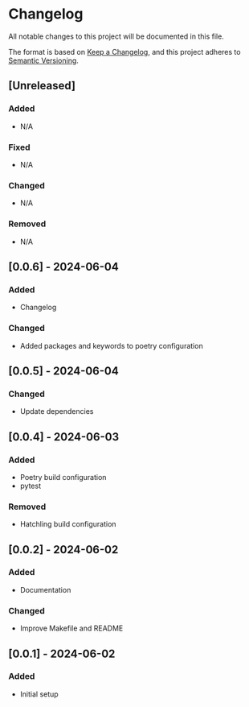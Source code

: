 # Changelog

All notable changes to this project will be documented in this file.

The format is based on [Keep a Changelog](https://keepachangelog.com/en/1.0.0/),
and this project adheres to [Semantic Versioning](https://semver.org/spec/v2.0.0.html).

## [Unreleased]

### Added

- N/A

### Fixed

- N/A

### Changed

- N/A

### Removed

- N/A

## [0.0.6] - 2024-06-04

### Added

- Changelog

### Changed

- Added packages and keywords to poetry configuration

## [0.0.5] - 2024-06-04

### Changed

- Update dependencies

## [0.0.4] - 2024-06-03

### Added

- Poetry build configuration
- pytest

### Removed

- Hatchling build configuration

## [0.0.2] - 2024-06-02

### Added

- Documentation

### Changed

- Improve Makefile and README

## [0.0.1] - 2024-06-02

### Added

- Initial setup
